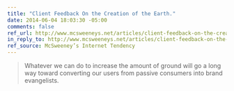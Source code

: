 ```yaml
---
title: "Client Feedback On the Creation of the Earth."
date: 2014-06-04 18:03:30 -05:00
comments: false
ref_url: http://www.mcsweeneys.net/articles/client-feedback-on-the-creation-of-the-earth
in_reply_to: http://www.mcsweeneys.net/articles/client-feedback-on-the-creation-of-the-earth
ref_source: McSweeney’s Internet Tendency
---
```


> Whatever we can do to increase the amount of ground will go a long way toward converting our users from passive consumers into brand evangelists.
